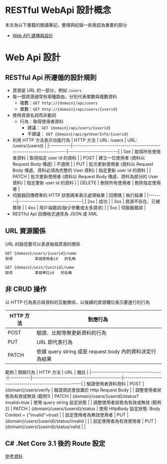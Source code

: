 # RESTful WebApi 設計概念


本文為以下書籍的閱讀筆記，整理與紀錄一些我認為重要的部分

- [Web API 建構與設計](https://www.tenlong.com.tw/products/9789865020590)

<!--more-->

# Web Api 設計

## RESTful Api 所遵循的設計規則

* 資源是 URL 的一部分，例如 `/users`
* 每一個資源通常有兩種路由，分別代表單數與複數資料
  * 複數：`GET http://{domain}/api/users`
  * 單數：`GET http://{domain}/api/users/{userid}`
* 使用資源名詞而非動詞
  * 行為：取得使用者資料
    * 建議：  `GET {domain}/api/users/{userid}`
    * 不建議： `GET {domain}/api/getUserInfo/{userid}`
* 利用 HTTP 方法表示功能行為
  | HTTP 方法 | URL: /users                                                           | URL: /users/{userid}    |
  |-----------|-----------------------------------------------------------------------|-------------------------|
  | Get       | 取得所有使用者資料                                                    | 取得指定 user id 的資料 |
  | POST      | 建立一位使用者 (資料以 Request Body 傳遞)                             | 不適用                  |
  | PUT       | 批次更新使用者 (資料以 Request Body 傳遞、資料必須為完整的 User 資料) | 指定更新 user id 的資料 |
  | PATCH     | 批次更新使用者 (資料以 Request Body 傳遞、資料為部分的 User 資料)     | 指定更新 user id 的資料 |
  | DELETE    | 刪除所有使用者                                                        | 刪除指定使用者          |
* 伺服器回傳標準的 HTTP 狀態碼來表示處理結果
  | 回應碼 | 執行結果                       |
  |--------|--------------------------------|
  | 2xx    | 成功                           |
  | 3xx    | 資源不存在、已被移除           |
  | 4xx    | 用戶端錯誤(缺少參數或太多請求) |
  | 5xx    | 伺服器錯誤                     |
* RESTful Api 回傳格式通常為 JSON 或 XML

## URL 資源關係

URL 的路徑要可以表達每個資源的關係

```
GET {domain}/users/{userid}/name
取得          某個使用者id   的名稱

GET {domain}/unit/{unitid}/name
取得          某個單位id   的名稱
```

## 非 CRUD 操作

以 HTTP 行為表示與資料的互動關係，以後續的資源欄位表示要進行的行為

| HTTP 方法 | 對應行為                                                 |
|-----------|----------------------------------------------------------|
| POST      | 驗證、比較等無更新資料的行為                             |
| PUT       | URL 即代表行為                                           |
| PATCH     | 依據 query string 或是 request body 內的資料決定行為結果 |

範例
| 預期行為                           | HTTP 方法 | URL                                         | 備註                                                    |
|------------------------------------|-----------|---------------------------------------------|---------------------------------------------------------|
| 驗證使用者資料資料                 | POST      | {domain}/users/verify                       | 驗證資訊會放置於 Http Request Body                      |
| 調整使用者狀態為有效或無效 (範例1) | PATCH     | {domain}/users/{userid}/status?invalid=true | 使用 query string 設定狀態                              |
| 調整使用者狀態為有效或無效 (範例2) | PATCH     | {domain}/users/{userid}/status              | 使用 HttpBody 設定狀態: Body Context = {"invalid"=true} |
| 設定使用者為無效使用者             | PUT       | {domain}/users/{userid}/status/invalid      |                                                         |
| 設定使用者為有效使用者             | PUT       | {domain}/users/{userid}/status/valid        |                                                         |

## C# .Net Core 3.1 後的 Route 設定

[參考資料](https://docs.microsoft.com/zh-tw/aspnet/core/mvc/controllers/routing?view=aspnetcore-5.0)

